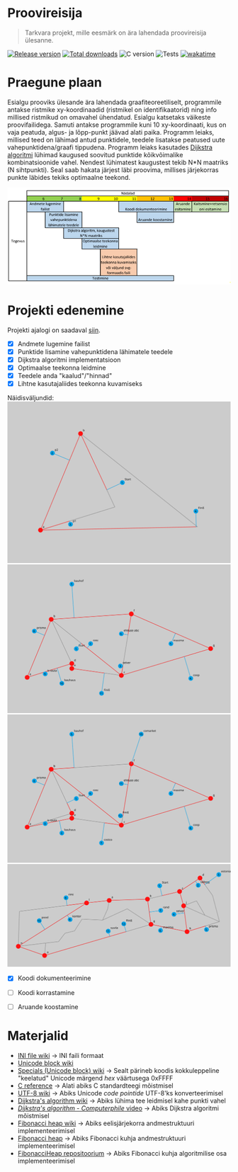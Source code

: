 # Proovireisija

> Tarkvara projekt, mille eesmärk on ära lahendada proovireisija ülesanne.

[![Release version](https://img.shields.io/github/v/release/makuke1234/ProoviReisija?display_name=release&include_prereleases)](https://github.com/makuke1234/ProoviReisija/releases/latest)
[![Total downloads](https://img.shields.io/github/downloads/makuke1234/ProoviReisija/total)](https://github.com/makuke1234/ProoviReisija/releases)
![C version](https://img.shields.io/badge/version-C11-blue.svg)
![Tests](https://img.shields.io/badge/build-passing-green.svg)
[![wakatime](https://wakatime.com/badge/github/makuke1234/ProoviReisija.svg)](https://wakatime.com/badge/github/makuke1234/ProoviReisija)


# Praegune plaan

Esialgu prooviks ülesande ära lahendada graafiteoreetiliselt, programmile antakse ristmike xy-koordinaadid
(ristmikel on identifikaatorid) ning info millised ristmikud on omavahel ühendatud. Esialgu katsetaks
väikeste proovifailidega. Samuti antakse programmile kuni 10 xy-koordinaati, kus on vaja peatuda, algus- ja lõpp-punkt jäävad alati paika.
Programm leiaks, millised teed on lähimad antud punktidele, teedele lisatakse peatused uute vahepunktidena/graafi tippudena.
Programm leiaks kasutades [Dijkstra algoritmi](https://en.wikipedia.org/wiki/Dijkstra%27s_algorithm) lühimad kaugused soovitud punktide kõikvõimalike kombinatsioonide vahel.
Nendest lühimatest kaugustest tekib N*N maatriks (N sihtpunkti). Seal saab hakata järjest läbi proovima, millises järjekorras punkte läbides
tekiks optimaalne teekond.

![Ajakava](./images/ajakava.png)


# Projekti edenemine

Projekti ajalogi on saadaval [siin](./ajalogi.txt).

- [x] Andmete lugemine failist
- [x] Punktide lisamine vahepunktidena lähimatele teedele
- [x] Dijkstra algoritmi implementatsioon
- [x] Optimaalse teekonna leidmine
- [x] Teedele anda "kaalud"/"hinnad"
- [x] Lihtne kasutajaliides teekonna kuvamiseks

Näidisväljundid:
![Näidis 1](./out.svg)
![Näidis 2](./out11.svg)
![Näidis 3](./out12.svg)
![Näidis 4](./out3.svg)

- [x] Koodi dokumenteerimine
- [ ] Koodi korrastamine
- [ ] Aruande koostamine


# Materjalid

- [INI file wiki](https://en.wikipedia.org/wiki/INI_file) -> INI faili formaat
- [Unicode block wiki](https://en.wikipedia.org/wiki/Unicode_block)
- [Specials (Unicode block) wiki](https://en.wikipedia.org/wiki/Specials_(Unicode_block)) -> Sealt pärineb koodis kokkuleppeline "keelatud" Unicode märgend *hex* väärtusega 0xFFFF
- [C reference](https://en.cppreference.com/w/c) -> Alati abiks C standardteegi mõistmisel
- [UTF-8 wiki](https://en.wikipedia.org/wiki/UTF-8#Encoding) -> Abiks Unicode *code pointide* UTF-8'ks konverteerimisel
- [Dijkstra's algorithm wiki](https://en.wikipedia.org/wiki/Dijkstra%27s_algorithm) -> Abiks lühima tee leidmisel kahe punkti vahel
- [*Dijkstra's algorithm - Computerphile* video](https://www.youtube.com/watch?v=GazC3A4OQTE) -> Abiks Dijkstra algoritmi mõistmisel
- [Fibonacci heap wiki](https://en.wikipedia.org/wiki/Fibonacci_heap) -> Abiks eelisjärjekorra andmestruktuuri implementeerimisel
- [Fibonacci heap](https://www.programiz.com/dsa/fibonacci-heap) -> Abiks Fibonacci kuhja andmestruktuuri implementeerimisel
- [FibonacciHeap repositoorium](https://github.com/woodfrog/FibonacciHeap) -> Abiks Fibonacci kuhja algoritmilise osa implementeerimisel

